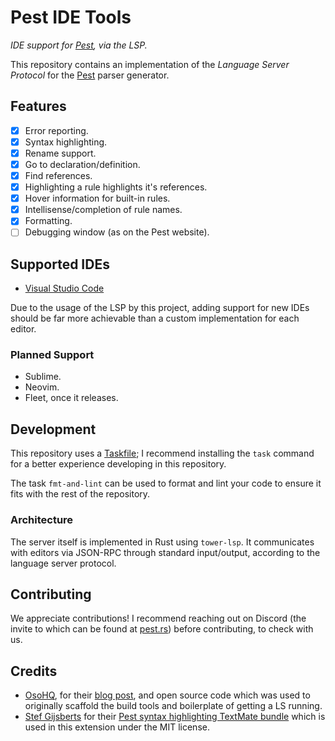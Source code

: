 # Pest IDE Tools

_IDE support for [Pest](https://pest.rs), via the LSP._

This repository contains an implementation of the _Language Server Protocol_ for the [Pest](https://pest.rs) parser generator.

## Features

- [x] Error reporting.
- [x] Syntax highlighting.
- [x] Rename support.
- [x] Go to declaration/definition.
- [x] Find references.
- [x] Highlighting a rule highlights it's references.
- [x] Hover information for built-in rules.
- [x] Intellisense/completion of rule names.
- [x] Formatting.
- [ ] Debugging window (as on the Pest website).

## Supported IDEs

- [Visual Studio Code](https://marketplace.visualstudio.com/items?itemName=pest.pest-ide-tools)

Due to the usage of the LSP by this project, adding support for new IDEs should
be far more achievable than a custom implementation for each editor.

### Planned Support

- Sublime.
- Neovim.
- Fleet, once it releases.

## Development

This repository uses a [Taskfile](https://taskfile.dev); I recommend installing the `task` command for a better experience developing in this repository.

The task `fmt-and-lint` can be used to format and lint your code to ensure it fits with the rest of the repository.

### Architecture

The server itself is implemented in Rust using `tower-lsp`. It communicates with editors via JSON-RPC through standard input/output, according to the language server protocol.

## Contributing

We appreciate contributions! I recommend reaching out on Discord (the invite to which can be found at [pest.rs](https://pest.rs)) before contributing, to check with us.

## Credits

- [OsoHQ](https://github.com/osohq), for their [blog post](https://www.osohq.com/post/building-vs-code-extension-with-rust-wasm-typescript), and open source code which was used to originally scaffold the build tools and boilerplate of getting a LS running.
- [Stef Gijsberts](https://github.com/Stef-Gijsberts) for their [Pest syntax highlighting TextMate bundle](https://github.com/Stef-Gijsberts/pest-Syntax-Highlighting-for-vscode) which is used in this extension under the MIT license.
